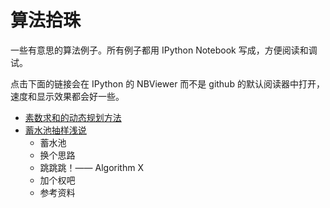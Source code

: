 # 算法拾珠

一些有意思的算法例子。所有例子都用 IPython Notebook 写成，方便阅读和调试。

点击下面的链接会在 IPython 的 NBViewer 而不是 github 的默认阅读器中打开，速度和显示效果都会好一些。

+ [素数求和的动态规划方法](http://nbviewer.ipython.org/github/jameslao/Algorithmic-Pearls/blob/master/PrimeSum.ipynb)
+ [蓄水池抽样浅说](http://nbviewer.ipython.org/github/jameslao/Algorithmic-Pearls/blob/master/ReservoirSampling.ipynb)
  + 蓄水池
  + 换个思路
  + 跳跳跳！—— Algorithm X
  + 加个权吧
  + 参考资料

